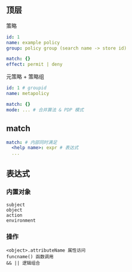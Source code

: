 ## 顶层

策略

```yaml
id: 1
name: example policy
group: policy group (search name -> store id)

match: {}
effect: permit | deny
```

元策略 + 策略组

```yaml
id: 1 # groupid
name: metapolicy

match: {}
mode: ... # 合并算法 & PDP 模式
```

## match

```yaml
match: # 内部同时满足
  <help name>: expr # 表达式
  ...
```

## 表达式

### 内置对象

```
subject
object
action
environment
```

### 操作

```
<object>.attributeName 属性访问
funcname() 函数调用
&& || 逻辑组合
```
